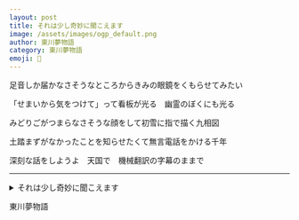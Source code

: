 ```yaml
---
layout: post
title: それは少し奇妙に聞こえます
image: /assets/images/ogp_default.png
author: 東川夢物語
category: 東川夢物語
emoji: 🦷
---
```


<div class="tanka-area"><div class="tanka">
<p>足音しか届かなさそうなところからきみの眼鏡をくもらせてみたい</p>

<p>「せまいから気をつけて」って看板が光る　幽霊のぼくにも光る</p>

<p>みどりごがつまらなさそうな顔をして初雪に指で描く九相図</p>

<p>土踏まずがなかったことを知らせたくて無言電話をかける千年</p>

<p>深刻な話をしようよ　天国で　機械翻訳の字幕のままで </p>

</div></div>

---

<details><summary>それは少し奇妙に聞こえます</summary>
足音しか届かなさそうなところからきみの眼鏡をくもらせてみたい<br/>
「せまいから気をつけて」って看板が光る　幽霊のぼくにも光る<br/>
みどりごがつまらなさそうな顔をして初雪に指で描く九相図<br/>
土踏まずがなかったことを知らせたくて無言電話をかける千年<br/>
深刻な話をしようよ　天国で　機械翻訳の字幕のままで <br/>
<br/>

</details>

東川夢物語
